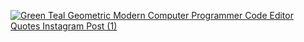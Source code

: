 [![Green Teal Geometric Modern Computer Programmer Code Editor Quotes Instagram Post (1)](https://github.com/user-attachments/assets/d97f2682-3f6c-4d33-82db-587091afb771)
](https://user-images.githubusercontent.com/3369400/133268513-5bfe2f93-4402-42c9-a403-81c9e86934b6.jpeg)
<!---
ArsiHoxha/ArsiHoxha is a ✨ special ✨ repository because its `README.md` (this file) appears on your GitHub profile.
You can click the Preview link to take a look at your changes.
--->
